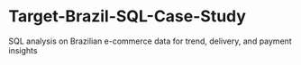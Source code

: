 # Target-Brazil-SQL-Case-Study
SQL analysis on Brazilian e-commerce data for trend, delivery, and payment insights
